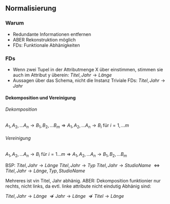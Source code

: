 ## Normalisierung
### Warum
- Redundante Informationen entfernen
- ABER Rekonstruktion möglich
- FDs: Funktionale Abhänigkeiten

### FDs
- Wenn zwei Tupel in der Attributmenge X über einstimmen, stimmen sie auch im Attribut y überein:
	$Titel, Jahr \rightarrow Länge$
- Aussagen über das Schema, nicht die Instanz
Triviale FDs: $Titel, Jahr \rightarrow Jahr$
#### Dekomposition und Vereinigung
###### Dekomposition
$A_1, A_2,...A_n \rightarrow B_1, B_2,...B_m \Rightarrow A_1, A_2,...A_n \rightarrow B_i$ für $i=1,...m$
###### Vereinigung
$A_1, A_2,...A_n \rightarrow B_i$ für $i=1...m \Rightarrow A_1, A_2,...A_n \rightarrow B_1, B_2,...B_m$ 

BSP:
$Titel, Jahr \rightarrow Länge$
$Titel, Jahr \rightarrow Typ$
$Titel, Jahr \rightarrow StudioName$
$\Leftrightarrow Titel, Jahr \rightarrow Länge, Typ, StudioName$


Mehreres ist vin Titel, Jahr abhänig. ABER:
Dekomposition funktionier nur rechts, nicht links, da evtl. linke attribute nicht eindutig Abhänig sind:

$Titel, Jahr \rightarrow Länge$
$\nRightarrow Jahr \rightarrow Länge$
$\nRightarrow Titel \rightarrow Länge$

